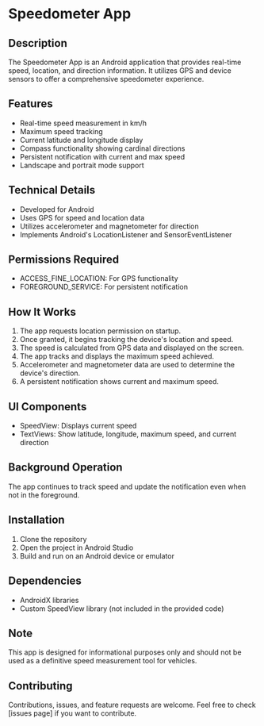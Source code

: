 # Speedometer App

## Description
The Speedometer App is an Android application that provides real-time speed, location, and direction information. It utilizes GPS and device sensors to offer a comprehensive speedometer experience.

## Features
- Real-time speed measurement in km/h
- Maximum speed tracking
- Current latitude and longitude display
- Compass functionality showing cardinal directions
- Persistent notification with current and max speed
- Landscape and portrait mode support

## Technical Details
- Developed for Android
- Uses GPS for speed and location data
- Utilizes accelerometer and magnetometer for direction
- Implements Android's LocationListener and SensorEventListener

## Permissions Required
- ACCESS_FINE_LOCATION: For GPS functionality
- FOREGROUND_SERVICE: For persistent notification

## How It Works
1. The app requests location permission on startup.
2. Once granted, it begins tracking the device's location and speed.
3. The speed is calculated from GPS data and displayed on the screen.
4. The app tracks and displays the maximum speed achieved.
5. Accelerometer and magnetometer data are used to determine the device's direction.
6. A persistent notification shows current and maximum speed.

## UI Components
- SpeedView: Displays current speed
- TextViews: Show latitude, longitude, maximum speed, and current direction

## Background Operation
The app continues to track speed and update the notification even when not in the foreground.

## Installation
1. Clone the repository
2. Open the project in Android Studio
3. Build and run on an Android device or emulator

## Dependencies
- AndroidX libraries
- Custom SpeedView library (not included in the provided code)

## Note
This app is designed for informational purposes only and should not be used as a definitive speed measurement tool for vehicles.

## Contributing
Contributions, issues, and feature requests are welcome. Feel free to check [issues page] if you want to contribute.
